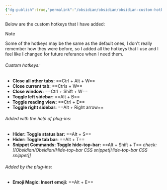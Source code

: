 ```yaml
---
{"dg-publish":true,"permalink":"/obsidian/obsidian/obsidian-custom-hotkeys/","noteIcon":""}
---
```



Below are the custom hotkeys that I have added:

>[!NOTE]
>Some of the hotkeys may be the same as the default ones, I don't really remember how they were before, so I added all the hotkeys that I use and I feel like I changed for future referance when I need them.
###### Custom hotkeys:
- **Close all other tabs:** ==Ctrl + Alt + W==
- **Close current tab:** ==Ctrls + W==
- **Close window:** ==Ctrl + Shift + W==
- **Toggle left sidebar:** ==Alt + B==
- **Toggle reading view:** ==Ctrl + E==
- **Toggle right sidebar:** ==Alt + Right arrow==
###### Added with the help of plug-ins:
- **Hider: Toggle status bar:** ==Alt + S==
- **Hider: Toggle tab bar:** ==Alt + T==
- **Snippet Commands: Toggle hide-top-bar:** ==Alt + Shift + T==
	*check: [[Obsidian/Obsidian/Hide-top-bar CSS snippet\|Hide-top-bar CSS snippet]]*
###### Added by the plug-ins:
- **Emoji Magic: Insert emoji:** ==Alt + E==

